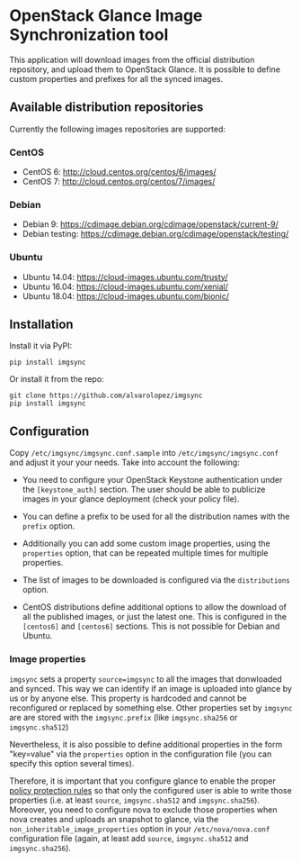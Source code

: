 # OpenStack Glance Image Synchronization tool

This application will download images from the official distribution
repository, and upload them to OpenStack Glance. It is possible to define
custom properties and prefixes for all the synced images.

## Available distribution repositories

Currently the following images repositories are supported:

### CentOS

- CentOS 6: http://cloud.centos.org/centos/6/images/
- CentOS 7: http://cloud.centos.org/centos/7/images/

### Debian

- Debian 9: https://cdimage.debian.org/cdimage/openstack/current-9/
- Debian testing: https://cdimage.debian.org/cdimage/openstack/testing/

### Ubuntu

- Ubuntu 14.04: https://cloud-images.ubuntu.com/trusty/
- Ubuntu 16.04: https://cloud-images.ubuntu.com/xenial/
- Ubuntu 18.04: https://cloud-images.ubuntu.com/bionic/

## Installation

Install it via PyPI:

    pip install imgsync

Or install it from the repo:

    git clone https://github.com/alvarolopez/imgsync
    pip install imgsync

## Configuration

Copy `/etc/imgsync/imgsync.conf.sample` into `/etc/imgsync/imgsync.conf` and
adjust it your your needs. Take into account the following:

- You need to configure your OpenStack Keystone authentication under the
  `[keystone_auth]` section. The user should be able to publicize images in
  your glance deployment (check your policy file).

- You can define a prefix to be used for all the distribution names with the
  `prefix` option.

- Additionally you can add some custom image properties, using the `properties`
  option, that can be repeated multiple times for multiple properties.

- The list of images to be downloaded is configured via the `distributions`
  option.

- CentOS distributions define additional options to allow the download of
  all the published images, or just the latest one. This is configured in
  the `[centos6]` and `[centos6]` sections. This is not possible for Debian and
  Ubuntu.

### Image properties

`imgsync` sets a property `source=imgsync` to all the images that donwloaded
and synced. This way we can identify if an image is uploaded into glance by us
or by anyone else. This property is hardcoded and cannot be reconfigured or
replaced by something else. Other properties set by `imgsync` are are stored with the
`imgsync.prefix` (like `imgsync.sha256` or `imgsync.sha512`)

Nevertheless, it is also possible to define additional properties in the form
"key=value" via the `properties` option in the configuration file (you can
specify this option several times).

Therefore, it is important that you configure glance to enable the proper
[policy protection rules](https://docs.openstack.org/developer/glance/property-protections.html)
so that only the configured user is able to write those properties (i.e. at
least `source`, `imgsync.sha512` and `imgsync.sha256`). Moreover, you need to
configure nova to exclude those properties when nova creates and uploads an
snapshot to glance, via the `non_inheritable_image_properties` option in your
`/etc/nova/nova.conf` configuration file (again, at least add `source`,
`imgsync.sha512` and `imgsync.sha256`).
